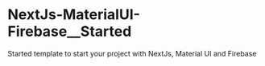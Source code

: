 # NextJs-MaterialUI-Firebase__Started
Started template to start your project with NextJs, Material UI and Firebase
